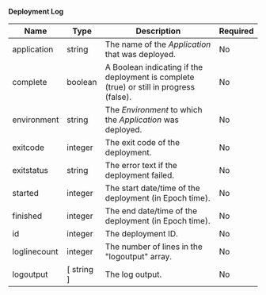 **Deployment Log**

| Name         | Type       | Description                                                                             | Required |
|--------------|------------|-----------------------------------------------------------------------------------------|----------|
| application  | string     | The name of the _Application_ that was deployed.                                        | No       |
| complete     | boolean    | A Boolean indicating if the deployment is complete (true) or still in progress (false). | No       |
| environment  | string     | The _Environment_ to which the _Application_ was deployed.                              | No       |
| exitcode     | integer    | The exit code of the deployment.                                                        | No       |
| exitstatus   | string     | The error text if the deployment failed.                                                | No       |
| started      | integer    | The start date/time of the deployment (in Epoch time).                                  | No       |
| finished     | integer    | The end date/time of the deployment (in Epoch time).                                    | No       |
| id           | integer    | The deployment ID.                                                                      | No       |
| loglinecount | integer    | The number of lines in the "logoutput" array.                                           | No       |
| logoutput    | [ string ] | The log output.                                                                         | No       |
